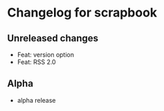 # Changelog for scrapbook

## Unreleased changes

- Feat: version option
- Feat: RSS 2.0

## Alpha

- alpha release
